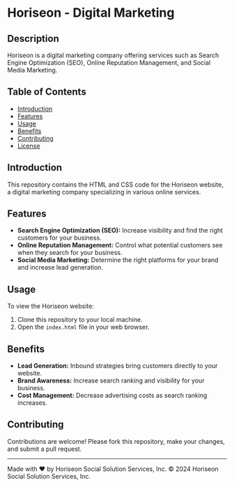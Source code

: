 # Horiseon - Digital Marketing

## Description
Horiseon is a digital marketing company offering services such as Search Engine Optimization (SEO), Online Reputation Management, and Social Media Marketing.

## Table of Contents
- [Introduction](#introduction)
- [Features](#features)
- [Usage](#usage)
- [Benefits](#benefits)
- [Contributing](#contributing)
- [License](#license)

## Introduction
This repository contains the HTML and CSS code for the Horiseon website, a digital marketing company specializing in various online services.

## Features
- **Search Engine Optimization (SEO):** Increase visibility and find the right customers for your business.
- **Online Reputation Management:** Control what potential customers see when they search for your business.
- **Social Media Marketing:** Determine the right platforms for your brand and increase lead generation.

## Usage
To view the Horiseon website:
1. Clone this repository to your local machine.
2. Open the `index.html` file in your web browser.

## Benefits
- **Lead Generation:** Inbound strategies bring customers directly to your website.
- **Brand Awareness:** Increase search ranking and visibility for your business.
- **Cost Management:** Decrease advertising costs as search ranking increases.

## Contributing
Contributions are welcome! Please fork this repository, make your changes, and submit a pull request.


---

Made with ❤️️ by Horiseon Social Solution Services, Inc.
&copy; 2024 Horiseon Social Solution Services, Inc.
